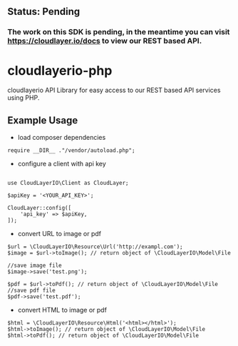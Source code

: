 ## Status: Pending
### The work on this SDK is pending, in the meantime you can visit https://cloudlayer.io/docs to view our REST based API.

# cloudlayerio-php
cloudlayerio API Library for easy access to our REST based API services using PHP.


## Example Usage
- load composer dependencies
```
require __DIR__ ."/vendor/autoload.php";
```
- configure a client with api key
```

use CloudLayerIO\Client as CloudLayer;

$apiKey = '<YOUR_API_KEY>';

CloudLayer::config([
    'api_key' => $apiKey,
]);
```
- convert URL to image or pdf
```
$url = \CloudLayerIO\Resource\Url('http://exampl.com');
$image = $url->toImage(); // return object of \CloudLayerIO\Model\File

//save image file
$image->save('test.png');

$pdf = $url->toPdf(); // return object of \CloudLayerIO\Model\File
//save pdf file
$pdf->save('test.pdf');
```
- convert HTML to image or pdf
```
$html = \CloudLayerIO\Resource\Html('<html></html>');
$html->toImage(); // return object of \CloudLayerIO\Model\File
$html->toPdf(); // return object of \CloudLayerIO\Model\File
```